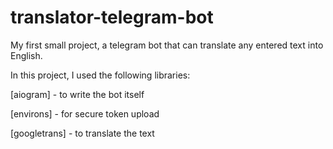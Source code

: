# translator-telegram-bot
My first small project, a telegram bot that can translate any entered text into English.

In this project, I used the following libraries:

[aiogram] - to write the bot itself

[environs] - for secure token upload

[googletrans] - to translate the text
